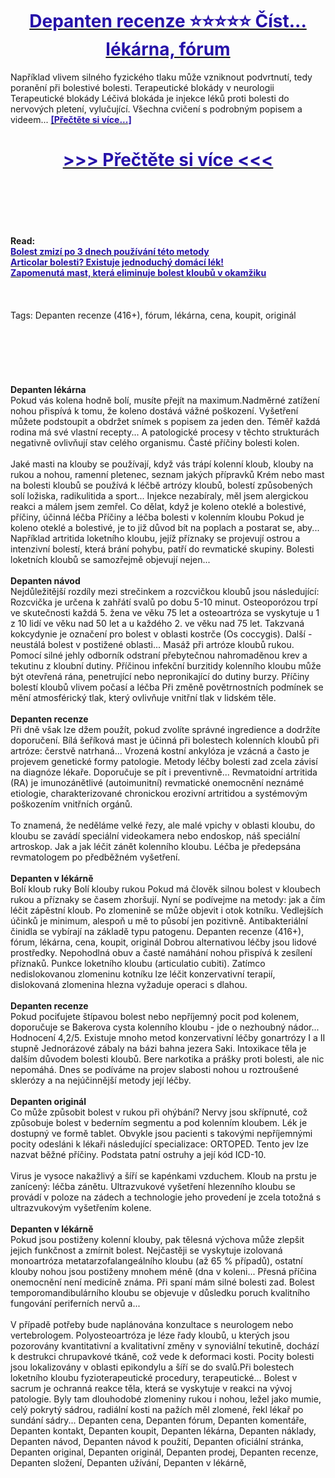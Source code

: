 <h1 style="text-align: center;"><a href="https://asb.zertykama.ru/LSXytF56?sub_id_1=cz-newb-depanten-new1"><strong><span style="color: rgb(38, 17, 169);">Depanten recenze ⭐️⭐️⭐️⭐️⭐️ Číst... lékárna, fórum</span></strong></a></h1>
<p>Například vlivem silného fyzického tlaku může vzniknout podvrtnutí, tedy poranění při bolestivé bolesti. Terapeutické blokády v neurologii Terapeutické blokády Léčivá blokáda je injekce léků proti bolesti do nervových pletení, vylučující. Všechna cvičení s podrobným popisem a videem... <strong><a href="https://asb.zertykama.ru/LSXytF56?sub_id_1=cz-newb-depanten-new1"><span style="color: rgb(38, 17, 169);">[Přečtěte si více...]</span></a></strong></p>
<h1 style="text-align: center;"><a href="https://asb.zertykama.ru/LSXytF56?sub_id_1=cz-newb-depanten-new1"><strong><span style="color: rgb(38, 17, 169);"> >>> Přečtěte si více <<< </span></strong></a></h1>
<br>
<br>
<br>
<br>
<br>
<b>Read:</b><br>
<b><a href="https://asb.zertykama.ru/LSXytF56?sub_id_1=cz-newb-depanten-new1"><span style="color: rgb(38, 17, 169);">Bolest zmizí po 3 dnech používání této metody</span></a></b><br>
<b><a href="https://asb.zertykama.ru/LSXytF56?sub_id_1=cz-newb-depanten-new1"><span style="color: rgb(38, 17, 169);">Articolar bolesti? Existuje jednoduchý domácí lék!</span></a></b><br>
<b><a href="https://asb.zertykama.ru/LSXytF56?sub_id_1=cz-newb-depanten-new1"><span style="color: rgb(38, 17, 169);">Zapomenutá mast, která eliminuje bolest kloubů v okamžiku</span></a></b><br>
<br><br><br>
Tags: Depanten recenze (416+), fórum, lékárna, cena, koupit, originál<br><br><br><br><br><br><br>
<b>Depanten lékárna</b><br>
Pokud vás kolena hodně bolí, musíte přejít na maximum.Nadměrné zatížení nohou přispívá k tomu, že koleno dostává vážné poškození. Vyšetření můžete podstoupit a obdržet snímek s popisem za jeden den. Téměř každá rodina má své vlastní recepty... A patologické procesy v těchto strukturách negativně ovlivňují stav celého organismu. Časté příčiny bolesti kolen.
<br><br>
Jaké masti na klouby se používají, když vás trápí kolenní kloub, klouby na rukou a nohou, ramenní pletenec, seznam jakých přípravků Krém nebo mast na bolesti kloubů se používá k léčbě artrózy kloubů, bolestí způsobených solí ložiska, radikulitida a sport... Injekce nezabíraly, měl jsem alergickou reakci a málem jsem zemřel. Co dělat, když je koleno oteklé a bolestivé, příčiny, účinná léčba Příčiny a léčba bolesti v kolenním kloubu Pokud je koleno oteklé a bolestivé, je to již důvod bít na poplach a postarat se, aby... Například artritida loketního kloubu, jejíž příznaky se projevují ostrou a intenzivní bolestí, která brání pohybu, patří do revmatické skupiny. Bolesti loketních kloubů se samozřejmě objevují nejen...
<br><br>
<b>Depanten návod</b><br>
Nejdůležitější rozdíly mezi strečinkem a rozcvičkou kloubů jsou následující: Rozcvička je určena k zahřátí svalů po dobu 5-10 minut. Osteoporózou trpí ve skutečnosti každá 5. žena ve věku 75 let a osteoartróza se vyskytuje u 1 z 10 lidí ve věku nad 50 let a u každého 2. ve věku nad 75 let. Takzvaná kokcydynie je označení pro bolest v oblasti kostrče (Os coccygis). Další - neustálá bolest v postižené oblasti... Masáž při artróze kloubů rukou. Pomocí silné jehly odborník odstraní přebytečnou nahromaděnou krev a tekutinu z kloubní dutiny. Příčinou infekční burzitidy kolenního kloubu může být otevřená rána, penetrující nebo nepronikající do dutiny burzy. Příčiny bolestí kloubů vlivem počasí a léčba Při změně povětrnostních podmínek se mění atmosférický tlak, který ovlivňuje vnitřní tlak v lidském těle.
<br><br>
<b>Depanten recenze</b><br>
Při dně však lze džem použít, pokud zvolíte správné ingredience a dodržíte doporučení. Bílá šeříková mast je účinná při bolestech kolenních kloubů při artróze: čerstvě natrhaná... Vrozená kostní ankylóza je vzácná a často je projevem genetické formy patologie. Metody léčby bolesti zad zcela závisí na diagnóze lékaře. Doporučuje se pít i preventivně... Revmatoidní artritida (RA) je imunozánětlivé (autoimunitní) revmatické onemocnění neznámé etiologie, charakterizované chronickou erozivní artritidou a systémovým poškozením vnitřních orgánů.
<br><br>
To znamená, že neděláme velké řezy, ale malé vpichy v oblasti kloubu, do kloubu se zavádí speciální videokamera nebo endoskop, náš speciální artroskop. Jak a jak léčit zánět kolenního kloubu. Léčba je předepsána revmatologem po předběžném vyšetření.
<br><br>
<b>Depanten v lékárně</b><br>
Bolí kloub ruky Bolí klouby rukou Pokud má člověk silnou bolest v kloubech rukou a příznaky se časem zhoršují. Nyní se podívejme na metody: jak a čím léčit zápěstní kloub. Po zlomenině se může objevit i otok kotníku. Vedlejších účinků je minimum, alespoň u mě to působí jen pozitivně. Antibakteriální činidla se vybírají na základě typu patogenu. Depanten recenze (416+), fórum, lékárna, cena, koupit, originál Dobrou alternativou léčby jsou lidové prostředky. Nepohodlná obuv a časté namáhání nohou přispívá k zesílení příznaků. Punkce loketního kloubu (articulatio cubiti). Zatímco nedislokovanou zlomeninu kotníku lze léčit konzervativní terapií, dislokovaná zlomenina hlezna vyžaduje operaci s dlahou.
<br><br>
<b>Depanten recenze</b><br>
Pokud pociťujete štípavou bolest nebo nepříjemný pocit pod kolenem, doporučuje se Bakerova cysta kolenního kloubu - jde o nezhoubný nádor... Hodnocení 4,2/5. Existuje mnoho metod konzervativní léčby gonartrózy I a II stupně Jednorázové zábaly na bázi bahna jezera Saki. Intoxikace těla je dalším důvodem bolesti kloubů. Bere narkotika a prášky proti bolesti, ale nic nepomáhá. Dnes se podíváme na projev slabosti nohou u roztroušené sklerózy a na nejúčinnější metody její léčby.
<br><br>
<b>Depanten originál</b><br>
Co může způsobit bolest v rukou při ohýbání? Nervy jsou skřípnuté, což způsobuje bolest v bederním segmentu a pod kolenním kloubem. Lék je dostupný ve formě tablet. Obvykle jsou pacienti s takovými nepříjemnými pocity odesláni k lékaři následující specializace: ORTOPED. Tento jev lze nazvat běžné příčiny. Podstata patní ostruhy a její kód ICD-10.
<br><br>
Virus je vysoce nakažlivý a šíří se kapénkami vzduchem. Kloub na prstu je zanícený: léčba zánětu. Ultrazvukové vyšetření hlezenního kloubu se provádí v poloze na zádech a technologie jeho provedení je zcela totožná s ultrazvukovým vyšetřením kolene.
<br><br>
<b>Depanten v lékárně</b><br>
Pokud jsou postiženy kolenní klouby, pak tělesná výchova může zlepšit jejich funkčnost a zmírnit bolest. Nejčastěji se vyskytuje izolovaná monoartróza metatarzofalangeálního kloubu (až 65 % případů), ostatní klouby nohou jsou postiženy mnohem méně (dna v koleni... Přesná příčina onemocnění není medicíně známa. Při spaní mám silné bolesti zad. Bolest temporomandibulárního kloubu se objevuje v důsledku poruch kvalitního fungování periferních nervů a...
<br><br>
V případě potřeby bude naplánována konzultace s neurologem nebo vertebrologem. Polyosteoartróza je léze řady kloubů, u kterých jsou pozorovány kvantitativní a kvalitativní změny v synoviální tekutině, dochází k destrukci chrupavkové tkáně, což vede k deformaci kosti. Pocity bolesti jsou lokalizovány v oblasti epikondylu a šíří se do svalů.Při bolestech loketního kloubu fyzioterapeutické procedury, terapeutické... Bolest v sacrum je ochranná reakce těla, která se vyskytuje v reakci na vývoj patologie. Byly tam dlouhodobé zlomeniny rukou i nohou, ležel jako mumie, celý pokrytý sádrou, radiální kosti na pažích měl zlomené, řekl lékař po sundání sádry...
Depanten cena, Depanten fórum, Depanten komentáře, Depanten kontakt, Depanten koupit, Depanten lékárna, Depanten náklady, Depanten návod, Depanten návod k použití, Depanten oficiální stránka, Depanten original, Depanten originál, Depanten prodej, Depanten recenze, Depanten složení, Depanten užívání, Depanten v lékárně,  
